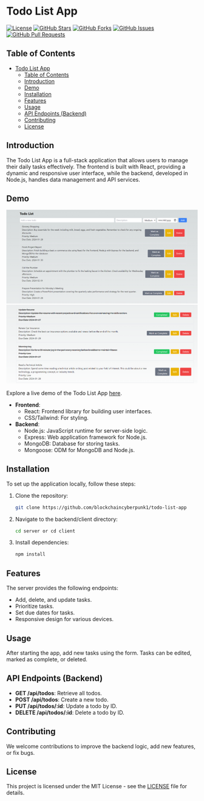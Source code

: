 # Todo List App

[![License](https://img.shields.io/badge/License-MIT-blue.svg)](LICENSE)
[![GitHub Stars](https://img.shields.io/github/stars/blockchaincyberpunk1/todo-list-app)](https://github.com/blockchaincyberpunk1/todo-list-app/stargazers)
[![GitHub Forks](https://img.shields.io/github/forks/blockchaincyberpunk1/todo-list-app)](https://github.com/blockchaincyberpunk1/todo-list-app/network/members)
[![GitHub Issues](https://img.shields.io/github/issues/blockchaincyberpunk1/todo-list-app)](https://github.com/blockchaincyberpunk1/todo-list-app/issues)
[![GitHub Pull Requests](https://img.shields.io/github/issues-pr/blockchaincyberpunk1/todo-list-app)](https://github.com/blockchaincyberpunk1/todo-list-app/pulls)

## Table of Contents

- [Todo List App](#todo-list-app)
  - [Table of Contents](#table-of-contents)
  - [Introduction](#introduction)
  - [Demo](#demo)
  - [Installation](#installation)
  - [Features](#features)
  - [Usage](#usage)
  - [API Endpoints (Backend)](#api-endpoints-backend)
  - [Contributing](#contributing)
  - [License](#license)

## Introduction

The Todo List App is a full-stack application that allows users to manage their daily tasks effectively. The frontend is built with React, providing a dynamic and responsive user interface, while the backend, developed in Node.js, handles data management and API services.

## Demo


![Todo List App Screenshot 1](client/images/screenshot1.png)
![Todo List App Screenshot 2](client/images/screenshot2.png)

Explore a live demo of the Todo List App [here](https://todolistapp.example.com).


- **Frontend**:
  - React: Frontend library for building user interfaces.
  - CSS/Tailwind: For styling.
- **Backend**:
  - Node.js: JavaScript runtime for server-side logic.
  - Express: Web application framework for Node.js.
  - MongoDB: Database for storing tasks.
  - Mongoose: ODM for MongoDB and Node.js.

## Installation

To set up the application locally, follow these steps:


1. Clone the repository:

   ```bash
   git clone https://github.com/blockchaincyberpunk1/todo-list-app

2. Navigate to the backend/client directory:

   ```bash
   cd server or cd client
   ```

3. Install dependencies:

   ```bash
   npm install
   ```

## Features

The server provides the following endpoints:

- Add, delete, and update tasks.
- Prioritize tasks.
- Set due dates for tasks.
- Responsive design for various devices.
  
## Usage

After starting the app, add new tasks using the form. Tasks can be edited, marked as complete, or deleted. 

## API Endpoints (Backend)

- **GET /api/todos**: Retrieve all todos.
- **POST /api/todos**: Create a new todo.
- **PUT /api/todos/:id**: Update a todo by ID.
- **DELETE /api/todos/:id**: Delete a todo by ID.

## Contributing

We welcome contributions to improve the backend logic, add new features, or fix bugs. 

## License

This project is licensed under the MIT License - see the [LICENSE](LICENSE) file for details.

